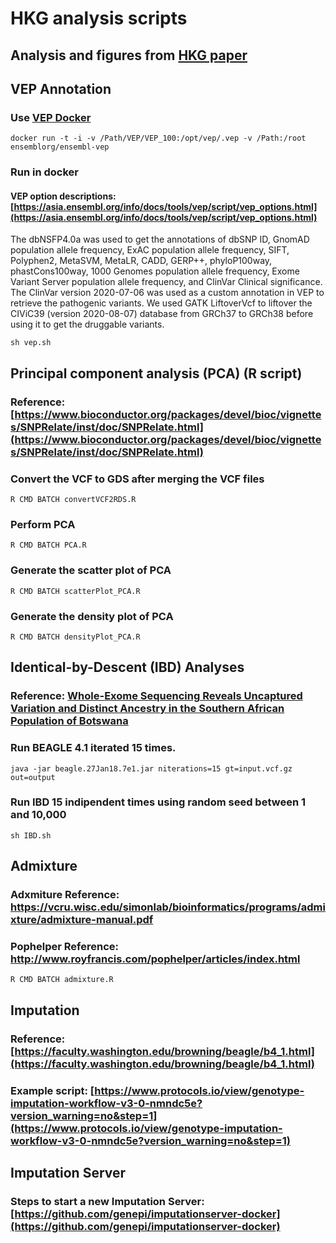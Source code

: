 # HKG analysis scripts
## Analysis and figures from [HKG paper](https://www.biorxiv.org/content/10.1101/2021.06.15.448515v1.abstract)

## VEP Annotation
### Use [VEP Docker](https://hub.docker.com/r/ensemblorg/ensembl-vep)
```
docker run -t -i -v /Path/VEP/VEP_100:/opt/vep/.vep -v /Path:/root ensemblorg/ensembl-vep
```
### Run in docker
#### VEP option descriptions: [https://asia.ensembl.org/info/docs/tools/vep/script/vep_options.html](https://asia.ensembl.org/info/docs/tools/vep/script/vep_options.html)
The dbNSFP4.0a was used to get the annotations of dbSNP ID, GnomAD population allele frequency, ExAC population allele frequency, SIFT, Polyphen2, MetaSVM, MetaLR, CADD, GERP++, phyloP100way, phastCons100way, 1000 Genomes population allele frequency, Exome Variant Server population allele frequency, and ClinVar Clinical significance. The ClinVar version 2020-07-06 was used as a custom annotation in VEP to retrieve the pathogenic variants. We used GATK LiftoverVcf to liftover the CIViC39 (version 2020-08-07) database from GRCh37 to GRCh38 before using it to get the druggable variants.
```
sh vep.sh
```

## Principal component analysis (PCA) (R script)
### Reference: [https://www.bioconductor.org/packages/devel/bioc/vignettes/SNPRelate/inst/doc/SNPRelate.html](https://www.bioconductor.org/packages/devel/bioc/vignettes/SNPRelate/inst/doc/SNPRelate.html)
### Convert the VCF to GDS after merging the VCF files
```
R CMD BATCH convertVCF2RDS.R
```

### Perform PCA
```
R CMD BATCH PCA.R
```

### Generate the scatter plot of PCA
```
R CMD BATCH scatterPlot_PCA.R
```
### Generate the density plot of PCA
```
R CMD BATCH densityPlot_PCA.R
```

## Identical-by-Descent (IBD) Analyses
### Reference: [Whole-Exome Sequencing Reveals Uncaptured Variation and Distinct Ancestry in the Southern African Population of Botswana](https://www.ncbi.nlm.nih.gov/pmc/articles/PMC5986695/)
### Run BEAGLE 4.1 iterated 15 times.
```
java -jar beagle.27Jan18.7e1.jar niterations=15 gt=input.vcf.gz out=output
```
### Run IBD 15 indipendent times using random seed between 1 and 10,000
```
sh IBD.sh
```

## Admixture
### Adxmiture Reference: https://vcru.wisc.edu/simonlab/bioinformatics/programs/admixture/admixture-manual.pdf
### Pophelper Reference: http://www.royfrancis.com/pophelper/articles/index.html
```
R CMD BATCH admixture.R
```

## Imputation
### Reference: [https://faculty.washington.edu/browning/beagle/b4_1.html](https://faculty.washington.edu/browning/beagle/b4_1.html)
### Example script: [https://www.protocols.io/view/genotype-imputation-workflow-v3-0-nmndc5e?version_warning=no&step=1](https://www.protocols.io/view/genotype-imputation-workflow-v3-0-nmndc5e?version_warning=no&step=1)

## Imputation Server
### Steps to start a new Imputation Server: [https://github.com/genepi/imputationserver-docker](https://github.com/genepi/imputationserver-docker)
